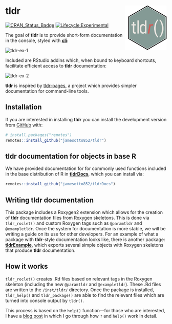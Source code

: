 
<!-- README.md is generated from README.Rmd. Please edit that file -->

# tldr <img src="man/figures/logo.png"  align="right"  width="120" style="padding-left:10px;background-color:white;" />

<!-- badges: start -->

[![CRAN_Status_Badge](http://www.r-pkg.org/badges/version-ago/ggrrr)](https://cran.r-project.org/package=tldr)
[![Lifecycle:Experimental](https://img.shields.io/badge/Lifecycle-Experimental-339999)](Redirect-URL)
<!-- badges: end -->

The goal of **tldr** is to provide short-form documentation in the
console, styled with
<a href = "https://github.com/r-lib/cli">**cli**</a>:

![tldr-ex-1](man/README-gifs/tldr-tldr.gif)

Included are RStudio addins which, when bound to keyboard shortcuts,
facilitate efficient access to **tldr** documentation:

![tldr-ex-2](man/README-gifs/tldrExample-divide.gif)

**tldr** is inspired by <a href="https://tldr.sh/">tldr-pages</a>, a
project which provides simpler documentation for command-line tools.

## Installation

If you are interested in installing **tldr** you can install the
development version from [GitHub](https://github.com/) with:

``` r
# install.packages("remotes")
remotes::install_github("jamesotto852/tldr")
```

## **tldr** documentation for objects in base R

We have provided documentation for for commonly used functions included
in the base distribution of R in
<a href="https://Github.com/jamesotto852/tldrDocs">**tldrDocs**</a>,
which you can install via:

``` r
remotes::install_github("jamesotto852/tldrDocs")
```

## Writing **tldr** documentation

This package includes a Roxygen2 extension which allows for the creation
of **tldr** documentation files from Roxygen skeletons. This is done via
`tldr_roclet()` and custom Roxygen tags such as `@paramtldr` and
`@exampletldr`. Once the system for documentation is more stable, we
will be writing a guide on its use for other developers. For an example
of what a package with **tldr**-style documentation looks like, there is
another package:
<a href="https://Github.com/jamesotto852/tldrExample">**tldrExample**</a>,
which exports several simple objects with Roxygen skeletons that produce
**tldr** documentation.

## How it works

`tldr_roclet()` creates .Rd files based on relevant tags in the Roxygen
skeleton (including the new `@paramtldr` and `@exampletldr`). These .Rd
files are written to the `/inst/tldr/` directory. Once the package is
installed, `tldr_help()` and `tldr_package()` are able to find the
relevant files which are turned into console output by `tldr()`.

This process is based on the `help()` function—for those who are
interested, I have a
<a href="https://jamesotto852.github.io/Understanding-base-documentation-functions">blog
post</a> in which I go through how `?` and `help()` work in detail.
